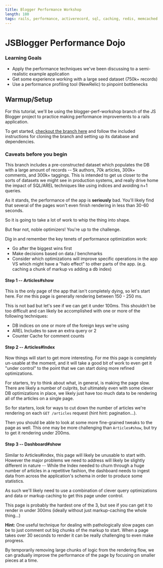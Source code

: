 ```yaml
---
title: Blogger Performance Workshop
length: 180
tags: rails, performance, activerecord, sql, caching, redis, memcached
---
```


# JSBlogger Performance Dojo

### Learning Goals

* Apply the performance techniques we've been discussing to a semi-realistic example application
* Get some experience working with a large seed dataset (750k+ records)
* Use a performance profiling tool (NewRelic) to pinpoint bottlenecks

## Warmup/Setup

For this tutorial, we'll be using the blogger-perf-workshop branch of the JS Blogger
project to practice making performance improvements to a rails
application.

To get started, [checkout the branch here](https://github.com/JumpstartLab/blogger_advanced/tree/blogger-perf-workshop)
and follow the included instructions for cloning the branch and setting
up its database and dependencies.

### Caveats before you begin

This branch includes a pre-constructed dataset which populates the DB
with a large amount of records -- 5k authors, 70k articles, 300k+
comments, and 300k+ taggings. This is intended to get us closer to the
sorts of datasets we might see in production systems, and really drive
home the impact of SQL/AREL techniques like using indices and avoiding
n+1 queries.

As it stands, the performance of the app is __seriously__ bad. You'll
likely find that several of the pages won't even finish rendering in
less than 30-60 seconds.

So it is going to take a lot of work to whip the thing into shape.

But fear not, noble optimizers! You're up to the challenge.

Dig in and remember the key tenets of performance optimization work:

* Go after the biggest wins first
* Make decisions based on data / benchmarks
* Consider which optimizations will improve specific operations in the
  app VS which might have a "halo effect" to other parts of the app.
  (e.g. caching a chunk of markup vs adding a db index)

#### Step 1 -- Articles#show

This is the only page of the app that isn't completely dying, so let's
start here. For me this page is generally rendering between 150 - 250
ms.

This is not bad but let's see if we can get it under 100ms. This
shouldn't be too difficult and can likely be accomplished with one or
more of the following techniques:

* DB indices on one or more of the foreign keys we're using
* AREL Includes to save an extra query or 2
* Counter Cache for comment counts

#### Step 2 -- Articles#Index

Now things will start to get more interesting. For me this page is
completely un-usable at the moment, and it will take a good bit of work
to even get it "under control" to the point that we can start doing more
refined optimizations.

For starters, try to think about what, in general, is making the page
slow. There are likely a number of culprits, but ultimately even with
some clever DB optimizations in place, we likely just have too much data
to be rendering all of the articles on a single page.

So for starters, look for ways to cut down the number of articles we're
rendering on each `GET /articles` request (hint hint: pagination...).

Then you should be able to look at some more fine-grained tweaks to the
page as well. This one may be more challenging than `Articles#show`, but
try to get it rendering under 200ms.

#### Step 3 -- Dashboard#show

Similar to Articles#index, this page will likely be unusable to start
with. However the major problems we need to address will likely be slightly different
in nature -- While the Index needed to churn through a huge number of
articles in a repetitive fashion, the dashboard needs to ingest data
from across the application's schema in order to produce some
statistics.

As such we'll likely need to use a combination of clever query
optimizations and data or markup caching to get this page under control.

This page is probably the hardest one of the 3, but see if you can get
it to render in under 300ms (ideally without just markup-caching the
whole thing...)

__Hint:__ One useful technique for dealing with pathologically slow
pages can be to just comment out big chunks of the markup to start.
When a page takes over 30 seconds to render it can be really challenging
to even make progress.

By temporarily removing large chunks of logic from the rendering flow,
we can gradually improve the performance of the page by focusing on
smaller pieces at a time.

